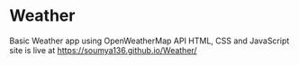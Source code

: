 # Weather
Basic Weather app using OpenWeatherMap API
HTML, CSS and JavaScript
site is live at https://soumya136.github.io/Weather/
